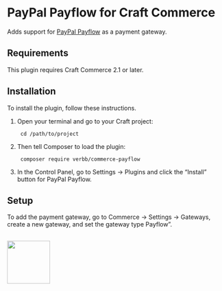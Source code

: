# PayPal Payflow for Craft Commerce

Adds support for [PayPal Payflow](https://developer.paypal.com/docs/classic/products/payflow-gateway/) as a payment gateway.

## Requirements

This plugin requires Craft Commerce 2.1 or later.

## Installation

To install the plugin, follow these instructions.

1. Open your terminal and go to your Craft project:

        cd /path/to/project

2. Then tell Composer to load the plugin:

        composer require verbb/commerce-payflow

3. In the Control Panel, go to Settings → Plugins and click the “Install” button for PayPal Payflow.

## Setup

To add the payment gateway, go to Commerce → Settings → Gateways, create a new gateway, and set the gateway type Payflow”.

<h2></h2>

<a href="https://verbb.io" target="_blank">
  <img width="100" src="https://verbb.io/assets/img/verbb-pill.svg">
</a>

